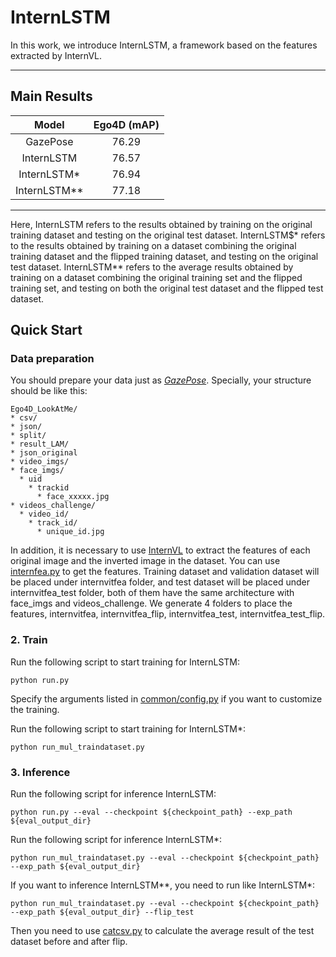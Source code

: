 # InternLSTM
In this work, we introduce InternLSTM, a framework based on the features extracted by InternVL.

***

## Main Results
| Model |  Ego4D (mAP)  |
| :-----: | :---: | 
|  GazePose  |   76.29 |
|  InternLSTM  |   76.57 |
|  InternLSTM*  |   76.94 |
|  InternLSTM**  |   77.18 |
***

Here, InternLSTM refers to the results obtained by training on the original training dataset and testing on the original test dataset. InternLSTM$* refers to the results obtained by training on a dataset combining the original training dataset and the flipped training dataset, and testing on the original test dataset. InternLSTM** refers to the average results obtained by training on a dataset combining the original training set and the flipped training set, and testing on both the original test dataset and the flipped test dataset.

## Quick Start

### Data preparation
You should prepare your data just as [*GazePose*](https://github.com/lemon-prog123/GazePose).
Specially, your structure should be like this:

```
Ego4D_LookAtMe/
* csv/
* json/
* split/
* result_LAM/
* json_original
* video_imgs/
* face_imgs/
  * uid
    * trackid
      * face_xxxxx.jpg
* videos_challenge/
  * video_id/
    * track_id/
      * unique_id.jpg
```
In addition, it is necessary to use [InternVL](https://huggingface.co/OpenGVLab/InternViT-6B-448px-V1-5) to extract the features of each original image and the inverted image in the dataset. You can use [internfea.py](internfea.py) to get the features. Training dataset and validation dataset will be placed under internvitfea folder, and test dataset will be placed under internvitfea_test folder, both of them have the same architecture with face_imgs and videos_challenge. We generate 4 folders to place the features, internvitfea, internvitfea_flip, internvitfea_test, internvitfea_test_flip.

### 2. Train
Run the following script to start training for InternLSTM:
```
python run.py
```
Specify the arguments listed in [common/config.py](./common/config.py) if you want to customize the training.

Run the following script to start training for InternLSTM*:
```
python run_mul_traindataset.py
```


### 3. Inference

Run the following script for inference InternLSTM:
```
python run.py --eval --checkpoint ${checkpoint_path} --exp_path ${eval_output_dir}
```
Run the following script for inference InternLSTM*:
```
python run_mul_traindataset.py --eval --checkpoint ${checkpoint_path} --exp_path ${eval_output_dir}
```
If you want to inference InternLSTM**, you need to run like InternLSTM*:
```
python run_mul_traindataset.py --eval --checkpoint ${checkpoint_path} --exp_path ${eval_output_dir} --flip_test
```
Then you need to use [catcsv.py](catcsv.py) to calculate the average result of the test dataset before and after flip.
